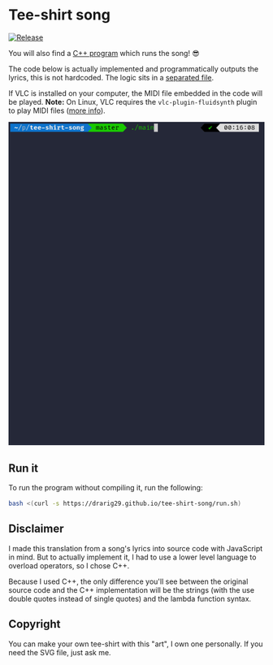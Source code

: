 # Tee-shirt song

[![Release](https://github.com/Drarig29/tee-shirt-song/actions/workflows/release.yml/badge.svg)](https://github.com/Drarig29/tee-shirt-song/actions/workflows/release.yml)

You will also find a [C++ program](src/main.cpp) which runs the song! 😎

The code below is actually implemented and programmatically outputs the lyrics, this is not hardcoded. The logic sits in a [separated file](src/logic.cpp).

If VLC is installed on your computer, the MIDI file embedded in the code will be played.
**Note:**  On Linux, VLC requires the `vlc-plugin-fluidsynth` plugin to play MIDI files ([more info](https://wiki.videolan.org/Midi/)).

![Demo of the executable](demo.gif)

## Run it

To run the program without compiling it, run the following:

```bash
bash <(curl -s https://drarig29.github.io/tee-shirt-song/run.sh)
```

## Disclaimer

I made this translation from a song's lyrics into source code with JavaScript in mind. But to actually implement it, I had to use a lower level language to overload operators, so I chose C++.

Because I used C++, the only difference you'll see between the original source code and the C++ implementation will be the strings (with the use double quotes instead of single quotes) and the lambda function syntax.

## Copyright

You can make your own tee-shirt with this "art", I own one personally. If you need the SVG file, just ask me.
